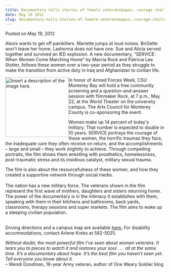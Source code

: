 ```yaml
---
title: Documentary tells stories of female veterans&apos; courage challenges
date: May 19 2012
slug: documentary-tells-stories-of-female-veterans&apos;-courage-challenges
---
```


 



<span class="date">Posted on May 19, 2012    </span>
<p>Alexis wants to get off painkillers. Mariette jumps at loud
noises. BriGette won&apos;t leave her home. Lashonna does not have one.
Sue and Alicia served together and survived an IED explosion. A new
documentary, &#x201C;SERVICE: When Women Come Marching Home&#x201D; by Marcia
Rock and Patricia Lee Stotter, follows these women over a two-year
period as they struggle to make the transition from active duty in
Iraq and Afghanistan to civilian life.</p>
<p><img alt="Insert a description of the image here." src="https://news.csumb.edu/sites/default/files/65/attachments/news/images/service_image_1.jpg" style="float:left; width:200px; height:189px">In honor of Armed
Forces Week, CSU Monterey Bay will hold a free community screening
and a question-and-answer session with filmmaker Rock, at 7 p.m.,
May 22, at the World Theater on the university campus. The Arts
Council for Monterey County is co-sponsoring the event.</img></p>
<p>Women make up 14 percent of today&apos;s military. That number is
expected to double in 10 years. SERVICE portrays the courage of
these women, the horrific traumas they face, the inadequate care
they often receive on return, and the accomplishments &#x2013; large and
small &#x2013; they work mightily to achieve. Through compelling
portraits, the film shows them wrestling with prosthetics,
homelessness, post-traumatic stress and its insidious catalyst,
military sexual trauma.</p>
<p>The film is also about the resourcefulness of these women, and
how they created a supportive network through social media.<br>
<br>
The nation has a new military force. The veterans shown in the film
represent the first wave of mothers, daughters and sisters
returning home. The power of the documentary is in the intimacy it
establishes with them, speaking with them in their kitchens and
bathrooms, back yards, classrooms, therapy sessions and super
markets. The film aims to wake up a sleeping civilian
population.</br></br></p>
<p>Driving directions and a campus map are available <a href="https://csumb.edu/map" rel="nofollow">here.</a>&#xA0;For disability
accommodations, contact Arlene Krebs at 582-5025.</p>
<p><em>Without doubt, the most powerful film I&#x2019;ve seen about women
veterans. It tears you to pieces to watch it and restores your soul
. . . all at the same time. It&#x2019;s a documentary about hope. It&#x2019;s the
best film you haven&#x2019;t seen yet. Tell everyone you know about
it.</em><br>
&#x2013; Wendi Goodman, 18-year Army veteran, author of One Weary Soldier
blog<br>
<br>
&#xA0;</br></br></br></p>





```
